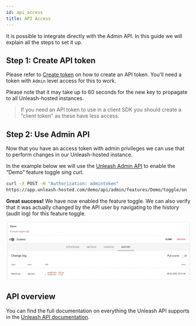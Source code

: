```yaml
---
id: api_access
title: API Access
---
```


It is possible to integrate directly with the Admin API. In this guide we will explain all the steps to set it up.

## Step 1: Create API token

Please refer to [Create token](../api/token.md) on how to create an API token. You'll need a token with `Admin` level access for this to work.

Please note that it may take up to 60 seconds for the new key to propagate to all Unleash-hosted instances.

> If you need an API token to use in a client SDK you should create a "client token" as these have less access.

## Step 2: Use Admin API

Now that you have an access token with admin privileges we can use that to perform changes in our Unleash-hosted instance. 

In the example below we will use the [Unleash Admin API](../api/admin/features) to enable the “Demo” feature toggle sing curl. 

```sh
curl -X POST -H "Authorization: admintoken"
https://app.unleash-hosted.com/demo/api/admin/features/Demo/toggle/on
```

**Great success!** We have now enabled the feature toggle. We can also verify that it was actually changed by the API user by navigating to the history (audit log) for this feature toggle.
  
![Create token](../assets/api_access_history.png)

## API overview

You can find the full documentation on everything the Unleash API supports in the [Unleash API documentation](../api/admin/features).
